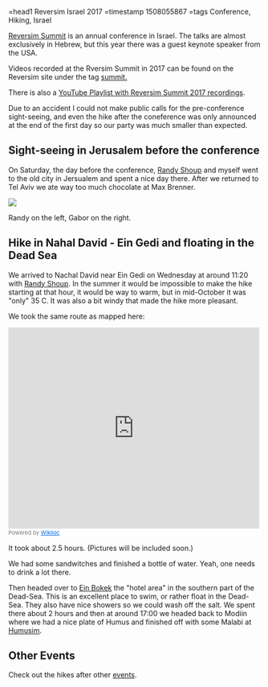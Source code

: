 =head1 Reversim Israel 2017
=timestamp 1508055867
=tags Conference, Hiking, Israel

<a href="https://summit2017.reversim.com/">Reversim Summit</a> is an annual conference in Israel. The talks are almost exclusively in Hebrew, but this year there was a guest keynote speaker from the USA.

Videos recorded at the Rversim Summit in 2017 can be found on the Reversim site under the tag
<a href="http://www.reversim.com/search/label/summit">summit.</a>

There is also a <a href="https://www.youtube.com/playlist?list=PLqXy0aX6TzQrRE_sAtkqBsJAdFQOGme8O">YouTube Playlist with Reversim Summit 2017 recordings</a>.


Due to an accident I could not make public calls for the pre-conference sight-seeing, and even the hike after the coneference
was only announced at the end of the first day so our party was much smaller than expected.

<h2>Sight-seeing in Jerusalem before the conference</h2>

On Saturday, the day before the conference, <a href="http://www.randyshoup.com/">Randy Shoup</a> and myself went to the old city in Jersualem
and spent a nice day there. After we returned to Tel Aviv we ate way too much chocolate at Max Brenner.

<img class="hike" src="/img/IMG_8378.JPG">

Randy on the left, Gabor on the right.

<h2>Hike in Nahal David - Ein Gedi and floating in the Dead Sea</h2>

We arrived to Nachal David near Ein Gedi on Wednesday at around 11:20 with <a href="http://www.randyshoup.com/">Randy Shoup</a>.
In the summer it would be impossible to make the hike starting at that hour, it would be way to warm, but in mid-October it was "only" 35 C.
It was also a bit windy that made the hike more pleasant.

We took the same route as mapped here:

<iframe frameBorder="0" scrolling="no" src="https://www.wikiloc.com/wikiloc/spatialArtifacts.do?event=view&id=16721100&measures=off&title=off&near=off&images=off&maptype=S" width="500" height="400"></iframe><div style="background-color:#fff;color:#777;font-size:11px;line-height:16px;">Powered by <a style="color:#06d;font-size:11px;line-height:16px;" target="_blank" href="https://www.wikiloc.com">Wikiloc</a></div>

It took about 2.5 hours. (Pictures will be included soon.)

We had some sandwitches and finished a bottle of water. Yeah, one needs to drink a lot there.

Then headed over to <a href="https://en.wikipedia.org/wiki/Ein_Bokek">Ein Bokek</a> the "hotel area" in the southern part of the Dead-Sea.
This is an excellent place to swim, or rather float in the Dead-Sea. They also have nice showers so we could wash off the salt.
We spent there about 2 hours and then at around 17:00 we headed back to Modiin where we had a nice plate of Humus and finished off with some Malabi
at <a href="https://humusim.co.il/">Humusim</a>.

<h2>Other Events</h2>

Check out the hikes after other <a href="/events.html">events</a>.
